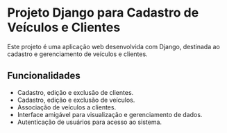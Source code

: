 # Projeto Django para Cadastro de Veículos e Clientes

Este projeto é uma aplicação web desenvolvida com Django, destinada ao cadastro e gerenciamento de veículos e clientes.

## Funcionalidades

- Cadastro, edição e exclusão de clientes.
- Cadastro, edição e exclusão de veículos.
- Associação de veículos a clientes.
- Interface amigável para visualização e gerenciamento de dados.
- Autenticação de usuários para acesso ao sistema.
